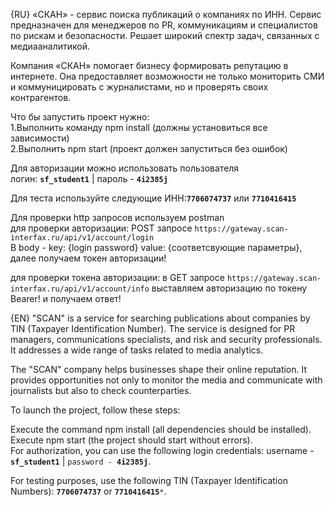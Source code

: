 {RU}
«СКАН» - сервис поиска публикаций о компаниях по ИНН. Сервис предназначен для менеджеров по PR, коммуникациям и специалистов по рискам и безопасности. Решает широкий спектр задач, связанных с медиааналитикой.<br/>

Компания «СКАН» помогает бизнесу формировать репутацию в интернете. Она предоставляет возможности не только мониторить СМИ и коммуницировать с журналистами, но и проверять своих контрагентов.<br/>

Что бы запустить проект нужно:<br/>
    1.Выполнить команду npm install (должны установиться все зависимости)<br/>
    2.Выполнить npm start (проект должен запуститься без ошибок)<br/>

Для авторизации можно использовать пользователя<br/>
    логин: <code>**sf_student1**</code> | пароль - <code>**4i2385j**</code><br/>

Для теста используйте следующие ИНН:<code>**7706074737**</code> или <code>**7710416415**</code><br/>

Для проверки http запросов используем postman  <br/>
для проверки авторизации: POST запросе  `https://gateway.scan-interfax.ru/api/v1/account/login`<br/>
        В body - key: {login  password}  value: {соответсвующие параметры}, далее получаем токен авторизации!<br/>

для проверки токена авторизации: в GET запросе `https://gateway.scan-interfax.ru/api/v1/account/info` выставляем авторизацию по токену Bearer! и получаем ответ!<br/>

{EN}
"SCAN" is a service for searching publications about companies by TIN (Taxpayer Identification Number). The service is designed for PR managers, communications specialists, and risk and security professionals. It addresses a wide range of tasks related to media analytics.

The "SCAN" company helps businesses shape their online reputation. It provides opportunities not only to monitor the media and communicate with journalists but also to check counterparties.<br/>

To launch the project, follow these steps:<br/>

Execute the command npm install (all dependencies should be installed).<br/>
Execute npm start (the project should start without errors).<br/>
For authorization, you can use the following login credentials: username - <code>**sf_student1**</code> | <code>password - **4i2385j**</code>.<br/>

For testing purposes, use the following TIN (Taxpayer Identification Numbers): <code>**7706074737**</code> or <code>**7710416415***</code>.<br/>
                   
